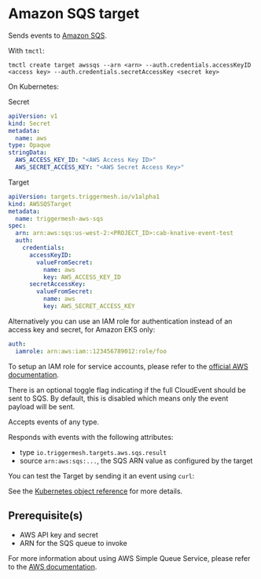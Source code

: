 # Amazon SQS target

Sends events to [Amazon SQS](https://aws.amazon.com/sqs/).

With `tmctl`:

```
tmctl create target awssqs --arn <arn> --auth.credentials.accessKeyID <access key> --auth.credentials.secretAccessKey <secret key>
```

On Kubernetes:

Secret

```yaml
apiVersion: v1
kind: Secret
metadata:
  name: aws
type: Opaque
stringData:
  AWS_ACCESS_KEY_ID: "<AWS Access Key ID>"
  AWS_SECRET_ACCESS_KEY: "<AWS Secret Access Key>"
```

Target

```yaml
apiVersion: targets.triggermesh.io/v1alpha1
kind: AWSSQSTarget
metadata:
  name: triggermesh-aws-sqs
spec:
  arn: arn:aws:sqs:us-west-2:<PROJECT_ID>:cab-knative-event-test
  auth:
    credentials:
      accessKeyID:
        valueFromSecret:
          name: aws
          key: AWS_ACCESS_KEY_ID
      secretAccessKey:
        valueFromSecret:
          name: aws
          key: AWS_SECRET_ACCESS_KEY
```

Alternatively you can use an IAM role for authentication instead of an access key and secret, for Amazon EKS only:

```yaml
auth:
  iamrole: arn:aws:iam::123456789012:role/foo
```

To setup an IAM role for service accounts, please refer to the [official AWS documentation](https://docs.aws.amazon.com/eks/latest/userguide/iam-roles-for-service-accounts.html).

There is an optional toggle flag indicating if the full CloudEvent should be sent
to SQS. By default, this is disabled which means only the event payload
will be sent.

Accepts events of any type.

Responds with events with the following attributes:

* type `io.triggermesh.targets.aws.sqs.result`
* source `arn:aws:sqs:...`, the SQS ARN value as configured by the target

You can test the Target by sending it an event using `curl`:

See the [Kubernetes object reference](../../reference/targets/#targets.triggermesh.io/v1alpha1.AWSSQSTarget) for more details.

## Prerequisite(s)

- AWS API key and secret
- ARN for the SQS queue to invoke

For more information about using AWS Simple Queue Service, please refer to the [AWS documentation][docs].

[ce]: https://cloudevents.io/
[docs]: https://docs.aws.amazon.com/sqs/
[ce-jsonformat]: https://github.com/cloudevents/spec/blob/v1.0/json-format.md
